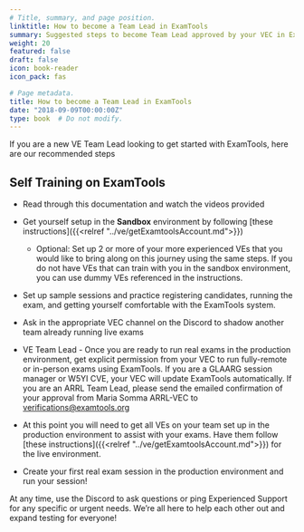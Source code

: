 ```yaml
---
# Title, summary, and page position.
linktitle: How to become a Team Lead in ExamTools
summary: Suggested steps to become Team Lead approved by your VEC in ExamTools
weight: 20
featured: false
draft: false
icon: book-reader
icon_pack: fas

# Page metadata.
title: How to become a Team Lead in ExamTools
date: "2018-09-09T00:00:00Z"
type: book  # Do not modify.
---
```


If you are a new VE Team Lead looking to get started with ExamTools, here are our recommended steps

## Self Training on ExamTools

* Read through this documentation and watch the videos provided

* Get yourself setup in the **Sandbox** environment by following [these instructions]({{<relref "../ve/getExamtoolsAccount.md">}})

  * Optional: Set up 2 or more of your more experienced VEs that you would like to bring along on this journey using the same steps. If you do not have VEs that can train with you in the sandbox environment, you can use dummy VEs referenced in the instructions.

* Set up sample sessions and practice registering candidates, running the exam, and getting yourself comfortable with the ExamTools system.

* Ask in the appropriate VEC channel on the Discord to shadow another team already running live exams

* VE Team Lead - Once you are ready to run real exams in the production environment, get explicit permission from your VEC to run fully-remote or in-person exams using ExamTools.  If you are a GLAARG session manager or W5YI CVE, your VEC will update ExamTools automatically.  If you are an ARRL Team Lead, please send the emailed confirmation of your approval from Maria Somma ARRL-VEC to verifications@examtools.org

* At this point you will need to get all VEs on your team set up in the production environment to assist with your exams. Have them follow [these instructions]({{<relref "../ve/getExamtoolsAccount.md">}}) for the live environment.

* Create your first real exam session in the production environment and run your session!

At any time, use the Discord to ask questions or ping Experienced Support for any specific or urgent needs. We’re all here to help each other out and expand testing for everyone!
